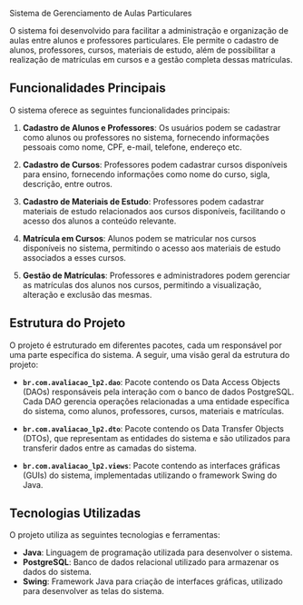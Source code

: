 Sistema de Gerenciamento de Aulas Particulares

O sistema foi desenvolvido para facilitar a administração e organização de aulas entre alunos e professores particulares. Ele permite o cadastro de alunos, professores, cursos, materiais de estudo, além de possibilitar a realização de matrículas em cursos e a gestão completa dessas matrículas.

## Funcionalidades Principais

O sistema oferece as seguintes funcionalidades principais:

1. **Cadastro de Alunos e Professores**: Os usuários podem se cadastrar como alunos ou professores no sistema, fornecendo informações pessoais como nome, CPF, e-mail, telefone, endereço etc.

2. **Cadastro de Cursos**: Professores podem cadastrar cursos disponíveis para ensino, fornecendo informações como nome do curso, sigla, descrição, entre outros.

3. **Cadastro de Materiais de Estudo**: Professores podem cadastrar materiais de estudo relacionados aos cursos disponíveis, facilitando o acesso dos alunos a conteúdo relevante.

4. **Matrícula em Cursos**: Alunos podem se matricular nos cursos disponíveis no sistema, permitindo o acesso aos materiais de estudo associados a esses cursos.

5. **Gestão de Matrículas**: Professores e administradores podem gerenciar as matrículas dos alunos nos cursos, permitindo a visualização, alteração e exclusão das mesmas.

## Estrutura do Projeto

O projeto é estruturado em diferentes pacotes, cada um responsável por uma parte específica do sistema. A seguir, uma visão geral da estrutura do projeto:

- **`br.com.avaliacao_lp2.dao`**: Pacote contendo os Data Access Objects (DAOs) responsáveis pela interação com o banco de dados PostgreSQL. Cada DAO gerencia operações relacionadas a uma entidade específica do sistema, como alunos, professores, cursos, materiais e matrículas.

- **`br.com.avaliacao_lp2.dto`**: Pacote contendo os Data Transfer Objects (DTOs), que representam as entidades do sistema e são utilizados para transferir dados entre as camadas do sistema.

- **`br.com.avaliacao_lp2.views`**: Pacote contendo as interfaces gráficas (GUIs) do sistema, implementadas utilizando o framework Swing do Java.

## Tecnologias Utilizadas

O projeto utiliza as seguintes tecnologias e ferramentas:

- **Java**: Linguagem de programação utilizada para desenvolver o sistema.
- **PostgreSQL**: Banco de dados relacional utilizado para armazenar os dados do sistema.
- **Swing**: Framework Java para criação de interfaces gráficas, utilizado para desenvolver as telas do sistema.
